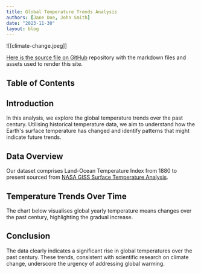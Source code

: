 ```yaml
---
title: Global Temperature Trends Analysis
authors: [Jane Doe, John Smith]
date: "2023-11-30"
layout: blog
---
```


![[climate-change.jpeg]]

[Here is the source file on GitHub](https://github.com/datopian/datarich-demo) repository with the markdown files and assets used to render this site.

## Table of Contents

## Introduction

In this analysis, we explore the global temperature trends over the past century. Utilising historical temperature data, we aim to understand how the Earth's surface temperature has changed and identify patterns that might indicate future trends.

## Data Overview

Our dataset comprises Land-Ocean Temperature Index from 1880 to present sourced from [NASA GISS Surface Temperature Analysis](https://data.giss.nasa.gov/gistemp/).

<Table
	url="https://raw.githubusercontent.com/datopian/datarich-demo/main/land-ocean-global-means.csv"
/>

## Temperature Trends Over Time

The chart below visualises global yearly temperature means changes over the past century, highlighting the gradual increase.

<LineChart 
  data="https://raw.githubusercontent.com/datopian/datarich-demo/main/land-ocean-global-means.csv"
  title="Global Land-Ocean Annual Means"
  xAxis="Year"
  yAxis="J-D"
/>

## Conclusion

The data clearly indicates a significant rise in global temperatures over the past century. These trends, consistent with scientific research on climate change, underscore the urgency of addressing global warming.